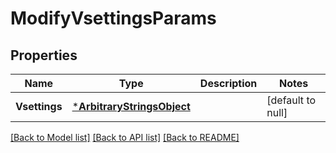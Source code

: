 # ModifyVsettingsParams

## Properties
Name | Type | Description | Notes
------------ | ------------- | ------------- | -------------
**Vsettings** | [***ArbitraryStringsObject**](ArbitraryStringsObject.md) |  | [default to null]

[[Back to Model list]](../README.md#documentation-for-models) [[Back to API list]](../README.md#documentation-for-api-endpoints) [[Back to README]](../README.md)


